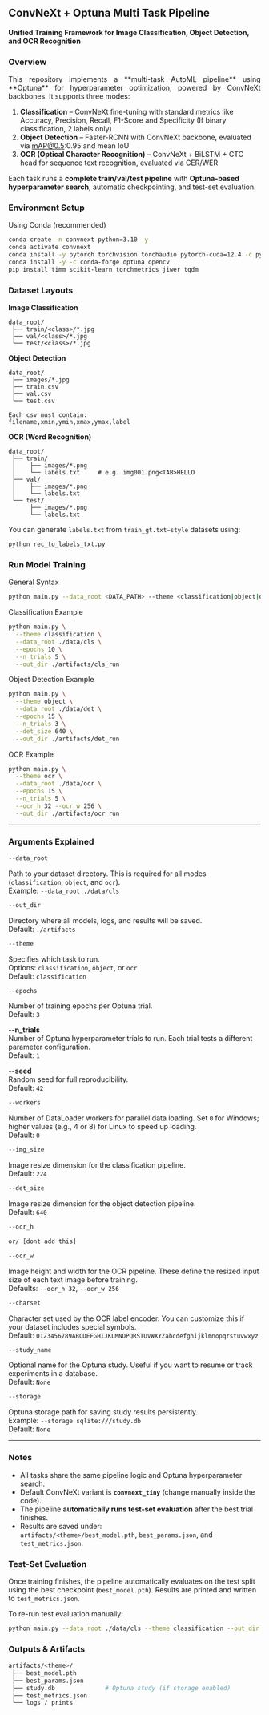 ## ConvNeXt + Optuna Multi Task Pipeline
**Unified Training Framework for Image Classification, Object Detection, and OCR Recognition**

### Overview
<p align="justify">
This repository implements a **multi-task AutoML pipeline** using **Optuna** for hyperparameter optimization, powered by ConvNeXt backbones. It supports three modes:
</p>

1. **Classification** – ConvNeXt fine-tuning with standard metrics like Accuracy, Precision, Recall, F1-Score and Specificity (If binary classification, 2 labels only)
2. **Object Detection** – Faster-RCNN with ConvNeXt backbone, evaluated via mAP@0.5:0.95 and mean IoU  
3. **OCR (Optical Character Recognition)** – ConvNeXt + BiLSTM + CTC head for sequence text recognition, evaluated via CER/WER  

Each task runs a **complete train/val/test pipeline** with **Optuna-based hyperparameter search**, automatic checkpointing, and test-set evaluation.

### Environment Setup

Using Conda (recommended)
```bash
conda create -n convnext python=3.10 -y
conda activate convnext
conda install -y pytorch torchvision torchaudio pytorch-cuda=12.4 -c pytorch -c nvidia
conda install -y -c conda-forge optuna opencv
pip install timm scikit-learn torchmetrics jiwer tqdm
```

### Dataset Layouts
**Image Classification**
```
data_root/
 ├── train/<class>/*.jpg
 ├── val/<class>/*.jpg
 └── test/<class>/*.jpg
```
**Object Detection**
```
data_root/
 ├── images/*.jpg
 ├── train.csv
 ├── val.csv
 └── test.csv

Each csv must contain:
filename,xmin,ymin,xmax,ymax,label
```
**OCR (Word Recognition)**
```
data_root/
 ├── train/
 │    ├── images/*.png
 │    └── labels.txt     # e.g. img001.png<TAB>HELLO
 ├── val/
 │    ├── images/*.png
 │    └── labels.txt
 └── test/
      ├── images/*.png
      └── labels.txt
```
You can generate `labels.txt` from `train_gt.txt–style` datasets using:
```bash
python rec_to_labels_txt.py
```

### Run Model Training
General Syntax
```bash
python main.py --data_root <DATA_PATH> --theme <classification|object|ocr> [options]
```
Classification Example
```bash
python main.py \
  --theme classification \
  --data_root ./data/cls \
  --epochs 10 \
  --n_trials 5 \
  --out_dir ./artifacts/cls_run
```
Object Detection Example
```bash
python main.py \
  --theme object \
  --data_root ./data/det \
  --epochs 15 \
  --n_trials 3 \
  --det_size 640 \
  --out_dir ./artifacts/det_run
```
OCR Example
```bash
python main.py \
  --theme ocr \
  --data_root ./data/ocr \
  --epochs 15 \
  --n_trials 5 \
  --ocr_h 32 --ocr_w 256 \
  --out_dir ./artifacts/ocr_run
```

---

### Arguments Explained

```bash
--data_root
```
Path to your dataset directory. This is required for all modes (`classification`, `object`, and `ocr`).  
Example: `--data_root ./data/cls`

```bash
--out_dir
```
Directory where all models, logs, and results will be saved.  
Default: `./artifacts`

```bash
--theme
```
Specifies which task to run.  
Options: `classification`, `object`, or `ocr`  
Default: `classification`

```bash
--epochs
```
Number of training epochs per Optuna trial.  
Default: `3`

**--n_trials**  
Number of Optuna hyperparameter trials to run. Each trial tests a different parameter configuration.  
Default: `1`

**--seed**  
Random seed for full reproducibility.  
Default: `42`

```bash
--workers
```
Number of DataLoader workers for parallel data loading. Set `0` for Windows; higher values (e.g., 4 or 8) for Linux to speed up loading.  
Default: `0`

```bash
--img_size
```
Image resize dimension for the classification pipeline.  
Default: `224`

```bash
--det_size
```
Image resize dimension for the object detection pipeline.  
Default: `640`

```bash
--ocr_h

or/ [dont add this]

--ocr_w
```
Image height and width for the OCR pipeline. These define the resized input size of each text image before training.  
Defaults: `--ocr_h 32`, `--ocr_w 256`

```bash
--charset
```
Character set used by the OCR label encoder. You can customize this if your dataset includes special symbols.  
Default: `0123456789ABCDEFGHIJKLMNOPQRSTUVWXYZabcdefghijklmnopqrstuvwxyz`

```bash
--study_name
```
Optional name for the Optuna study. Useful if you want to resume or track experiments in a database.  
Default: `None`

```bash
--storage
```
Optuna storage path for saving study results persistently.  
Example: `--storage sqlite:///study.db`  
Default: `None`

---

### Notes
- All tasks share the same pipeline logic and Optuna hyperparameter search.
- Default ConvNeXt variant is **`convnext_tiny`** (change manually inside the code).
- The pipeline **automatically runs test-set evaluation** after the best trial finishes.
- Results are saved under:  
  `artifacts/<theme>/best_model.pth`, `best_params.json`, and `test_metrics.json`.

### Test-Set Evaluation
Once training finishes, the pipeline automatically evaluates on the test split using the best checkpoint (`best_model.pth`).
Results are printed and written to `test_metrics.json`.

To re-run test evaluation manually:
```bash
python main.py --data_root ./data/cls --theme classification --out_dir ./artifacts
```

### Outputs & Artifacts
```bash
artifacts/<theme>/
 ├── best_model.pth
 ├── best_params.json
 ├── study.db              # Optuna study (if storage enabled)
 ├── test_metrics.json
 └── logs / prints
```




